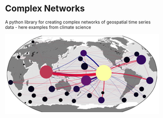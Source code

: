 # Complex Networks
A python library for creating complex networks of geospatial time series data - here examples from climate science

![alt text](https://github.com/William-gregory/ComplexNetworks/blob/main/images/SST.png)
